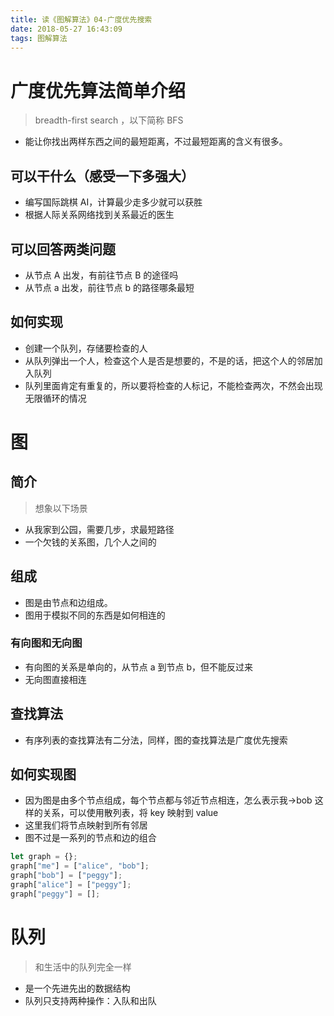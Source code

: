 ```yaml
---
title: 读《图解算法》04-广度优先搜索
date: 2018-05-27 16:43:09
tags: 图解算法
---
```


# 广度优先算法简单介绍

> breadth-first search ，以下简称 BFS

* 能让你找出两样东西之间的最短距离，不过最短距离的含义有很多。

## 可以干什么（感受一下多强大）

* 编写国际跳棋 AI，计算最少走多少就可以获胜
* 根据人际关系网络找到关系最近的医生

## 可以回答两类问题

* 从节点 A 出发，有前往节点 B 的途径吗
* 从节点 a 出发，前往节点 b 的路径哪条最短

## 如何实现

* 创建一个队列，存储要检查的人
* 从队列弹出一个人，检查这个人是否是想要的，不是的话，把这个人的邻居加入队列
* 队列里面肯定有重复的，所以要将检查的人标记，不能检查两次，不然会出现无限循环的情况

# 图

## 简介

> 想象以下场景

* 从我家到公园，需要几步，求最短路径
* 一个欠钱的关系图，几个人之间的

## 组成

* 图是由节点和边组成。
* 图用于模拟不同的东西是如何相连的

### 有向图和无向图

* 有向图的关系是单向的，从节点 a 到节点 b，但不能反过来
* 无向图直接相连

## 查找算法

* 有序列表的查找算法有二分法，同样，图的查找算法是广度优先搜索

## 如何实现图

* 因为图是由多个节点组成，每个节点都与邻近节点相连，怎么表示我->bob 这样的关系，可以使用散列表，将 key 映射到 value
* 这里我们将节点映射到所有邻居
* 图不过是一系列的节点和边的组合

```javascript
let graph = {};
graph["me"] = ["alice", "bob"];
graph["bob"] = ["peggy"];
graph["alice"] = ["peggy"];
graph["peggy"] = [];
```

# 队列

> 和生活中的队列完全一样

* 是一个先进先出的数据结构
* 队列只支持两种操作：入队和出队
